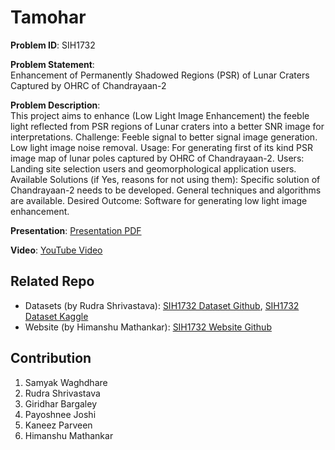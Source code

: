 # Tamohar
**Problem ID**: SIH1732

**Problem Statement**:\
Enhancement of Permanently Shadowed Regions (PSR) of Lunar Craters Captured by OHRC of Chandrayaan-2

**Problem Description**:\
This project aims to enhance (Low Light Image Enhancement) the feeble light reflected from PSR regions of Lunar craters into a better SNR image for interpretations. Challenge: Feeble signal to better signal image generation. Low light image noise removal. Usage: For generating first of its kind PSR image map of lunar poles captured by OHRC of Chandrayaan-2. Users: Landing site selection users and geomorphological application users. Available Solutions (if Yes, reasons for not using them): Specific solution of Chandrayaan-2 needs to be developed. General techniques and algorithms are available. Desired Outcome: Software for generating low light image enhancement.

**Presentation**: [Presentation PDF](Presentation/SIH1732.pdf)

**Video**: [YouTube Video](https://www.youtube.com/watch?v=ToKVfl1_xZQ&ab_channel=Sam)

## Related Repo
- Datasets (by Rudra Shrivastava): [SIH1732 Dataset Github](https://github.com/rudraxix/SIH-Tamohar), [SIH1732 Dataset Kaggle](https://www.kaggle.com/datasets/hanmaiv/sih-tamohar)
- Website (by Himanshu Mathankar): [SIH1732 Website Github](https://github.com/Himanshumathankar/SIH)

## Contribution
1. Samyak Waghdhare
2. Rudra Shrivastava
3. Giridhar Bargaley
4. Payoshnee Joshi
5. Kaneez Parveen
6. Himanshu Mathankar
